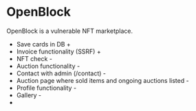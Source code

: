 # OpenBlock
OpenBlock is a vulnerable NFT marketplace.

* Save cards in DB +
* Invoice functionality (SSRF) +
* NFT check -
* Auction functionality -
* Contact with admin (/contact) -
* Auction page where sold items and ongoing auctions listed -
* Profile functionality - 
* Gallery -
* 